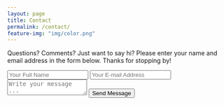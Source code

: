 ```yaml
---
layout: page
title: Contact
permalink: /contact/
feature-img: "img/color.png"
---
```


Questions? Comments? Just want to say hi? Please enter your name and email address in the form below. Thanks for stopping by!

<form action="https://getsimpleform.com/messages?form_api_token=8acc03a659276d30445e521bccbdc9c9" method="post">
  <!-- the redirect_to is optional, the form will redirect to the referrer on submission -->
  <input type='hidden' name='redirect_to' value='http://perception801.github.io/thank-you/' />
  <input type='text' name='name' placeholder='Your Full Name' />
  <input type='email' name='email' placeholder='Your E-mail Address' />
  <textarea name='message' placeholder='Write your message ...'></textarea>
  <input type='submit' value='Send Message' />
</form>